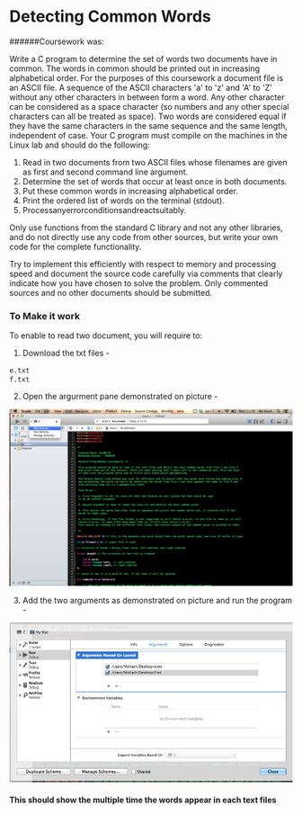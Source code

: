 # Detecting Common Words

######Coursework was:

Write a C program to determine the set of words two documents have in common. The words in common should be printed out in increasing alphabetical order.
For the purposes of this coursework a document file is an ASCII file. A sequence of the ASCII characters 'a' to 'z' and 'A' to 'Z' without any other characters in between form a word. Any other character can be considered as a space character (so numbers and any other special characters can all be treated as space). Two words are considered equal if they have the same characters in the same sequence and the same length, independent of case.
Your C program must compile on the machines in the Linux lab and should do the following:

1) Read in two documents from two ASCII files whose filenames are given as first and second command line argument.
2) Determine the set of words that occur at least once in both documents.
3) Put these common words in increasing alphabetical order.
4) Print the ordered list of words on the terminal (stdout).
5) Processanyerrorconditionsandreactsuitably.

Only use functions from the standard C library and not any other libraries, and do not directly use any code from other sources, but write your own code for the complete functionality.

Try to implement this efficiently with respect to memory and processing speed and document the source code carefully via comments that clearly indicate how you have chosen to solve the problem. Only commented sources and no other documents should be submitted. 

### To Make it work

To enable to read two document, you will require to:

1) Download the txt files - 

```
e.txt
f.txt

```
2) Open the argurment pane demonstrated on picture - 

![](Screenshots/Screenshot1.png)

3) Add the two arguments as demonstrated on picture and run the program - 

![](Screenshots/Screenshot2.png)

#### This should show the multiple time the words appear in each text files
